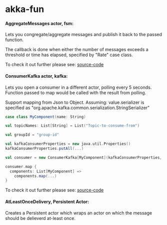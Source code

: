 # akka-fun

#### AggregateMessages actor, fsm:
Lets you congregate/aggregate messages and publish it back
to the passed function.

The callback is done when either the number of messages
exceeds a threshold or time has elapsed,
specified by "Rate" case class.

To check it out further please see: [source-code](https://github.com/AnkushKhanna/akka-fun/blob/master/src/main/scala/actor/fsm/AggregateMessages.scala)

####  ConsumerKafka actor, kafka:
Lets you open a consumer in a different actor, polling every 5 seconds.
Function passed to map would be called with the result from polling.

Support mapping from Json to Object.
Assuming: value.serializer is specified as "org.apache.kafka.common.serialization.StringSerializer"

```scala
case class MyComponent(name: String)

val topicNames: List[String] = List("Topic-to-consume-from")

val groupId = "group-id"

val kafkaConsumerProperties = new java.util.Properties()
kafkaConsumerProperties.putAll(...)

val consumer = new ConsumerKafka[MyComponent](kafkaConsumerProperties, topicNames, groupId)

consumer.map {
  components: List[MyComponent] => 
    components.map(...)
}
```
To check it out further please see: [source-code](https://github.com/AnkushKhanna/akka-fun/blob/master/src/main/scala/actor/kafka/ConsumerActor.scala)

#### AtLeastOnceDelivery, Persistent Actor:
Creates a Persistent actor which wraps an actor on which the message should
be delieverd at-least once.
